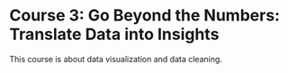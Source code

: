 # Course 3: Go Beyond the Numbers: Translate Data into Insights

This course is about data visualization and data cleaning.